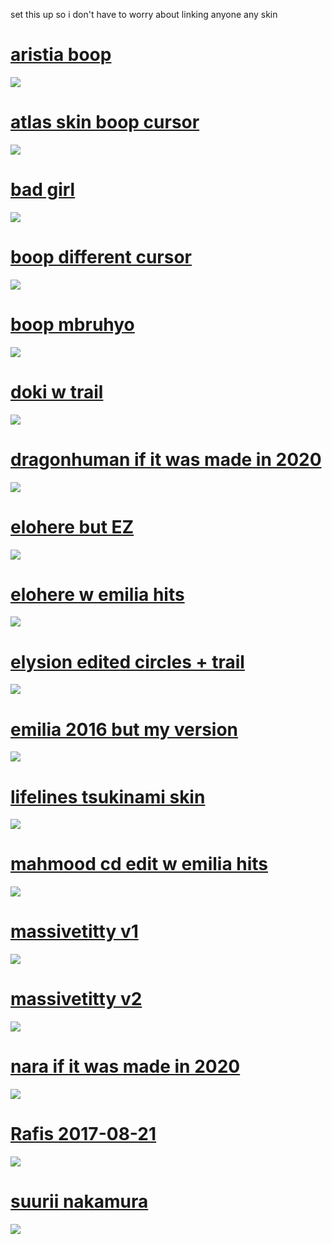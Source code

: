 set this up so i don't have to worry about linking anyone any skin

# [aristia boop](https://github.com/woot-1/skins/raw/main/aristia%20boop.osk)
[![](https://meaved.s-ul.eu/mMJjpICU)](https://github.com/woot-1/skins/raw/main/aristia%20boop.osk)

# [atlas skin boop cursor](https://woot.s-ul.eu/3lLmehla)
[![](https://woot.s-ul.eu/gOCNqYSf)](https://woot.s-ul.eu/3lLmehla)

# [bad girl](https://github.com/woot-1/skins/raw/main/bad%20girl.osk)
[![](https://meaved.s-ul.eu/zD4rfp0C)](https://github.com/woot-1/skins/raw/main/bad%20girl.osk)

# [boop different cursor](https://github.com/woot-1/skins/raw/main/boop%20different%20cursor.osk)
[![](https://meaved.s-ul.eu/YEjexqBx)](https://github.com/woot-1/skins/raw/main/boop%20different%20cursor.osk)

# [boop mbruhyo](https://github.com/woot-1/skins/raw/main/boop%20mbruhyo.osk)
[![](https://meaved.s-ul.eu/hTlGge0C)](https://github.com/woot-1/skins/raw/main/boop%20mbruhyo.osk)

# [doki w trail](https://github.com/woot-1/skins/raw/main/doki%20w%20trail.osk)
[![](https://meaved.s-ul.eu/5vODVmFV)](https://github.com/woot-1/skins/raw/main/doki%20w%20trail.osk)

# [dragonhuman if it was made in 2020](https://github.com/woot-1/skins/raw/main/dragonhuman%20if%20it%20was%20made%20in%202020.osk)
[![](https://meaved.s-ul.eu/rAEg9DXo)](https://github.com/woot-1/skins/raw/main/dragonhuman%20if%20it%20was%20made%20in%202020.osk)

# [elohere but EZ](https://meaved.s-ul.eu/Oo3qCFSN)
[![](https://meaved.s-ul.eu/17sw05do)](https://meaved.s-ul.eu/Oo3qCFSN)

# [elohere w emilia hits](https://meaved.s-ul.eu/WcwLvynX)
[![](https://meaved.s-ul.eu/PXYvk8kK)](https://meaved.s-ul.eu/WcwLvynX)

# [elysion edited circles + trail](https://meaved.s-ul.eu/FfJ8gEXp)
[![](https://meaved.s-ul.eu/016eJJ7Q)](https://meaved.s-ul.eu/FfJ8gEXp)

# [emilia 2016 but my version](https://github.com/woot-1/skins/raw/main/emilia%202016%20but%20my%20version.osk)
[![](https://meaved.s-ul.eu/UVPISNMj)](https://github.com/woot-1/skins/raw/main/dragonhuman%20if%20it%20was%20made%20in%202020.osk)

# [lifelines tsukinami skin](https://woot.s-ul.eu/IuXbqEwC)
[![](https://i.gyazo.com/96cdd1948aa4f2dd93bb6e3b7b14a26d.png)](https://woot.s-ul.eu/IuXbqEwC)

# [mahmood cd edit w emilia hits](https://github.com/woot-1/skins/raw/main/mahmood%20cd%20edit%20w%20emilia%20hits.osk)
[![](https://meaved.s-ul.eu/ZHadzVYd)](https://github.com/woot-1/skins/raw/main/mahmood%20cd%20edit%20w%20emilia%20hits.osk)

# [massivetitty v1](https://github.com/woot-1/skins/raw/main/massivetitty%20v1.osk)
[![](https://meaved.s-ul.eu/RmD7vgkl)](https://github.com/woot-1/skins/raw/main/massivetitty%20v1.osk)

# [massivetitty v2](https://github.com/woot-1/skins/raw/main/massivetitty%20v2.osk)
[![](https://meaved.s-ul.eu/c4oOFtNa)](https://github.com/woot-1/skins/raw/main/massivetitty%20v2.osk)

# [nara if it was made in 2020](https://github.com/woot-1/skins/blob/main/Rafis%202017-08-21.osk)
[![](https://meaved.s-ul.eu/OATvXsZ7)](https://github.com/woot-1/skins/blob/main/Rafis%202017-08-21.osk)

# [Rafis 2017-08-21](https://github.com/woot-1/skins/raw/main/nara%20if%20it%20was%20made%20in%202020.osk)
[![](https://i.gyazo.com/8fbca6d2ee9b7ac606653c0ca5590c6a.png)](https://github.com/woot-1/skins/raw/main/nara%20if%20it%20was%20made%20in%202020.osk)

# [suurii nakamura](https://github.com/woot-1/skins/blob/main/suurii%20nakamura.osk)
[![](https://i.gyazo.com/b1060e82f3ab08330f93a16222093ac2.png)](https://github.com/woot-1/skins/blob/main/suurii%20nakamura.osk)
